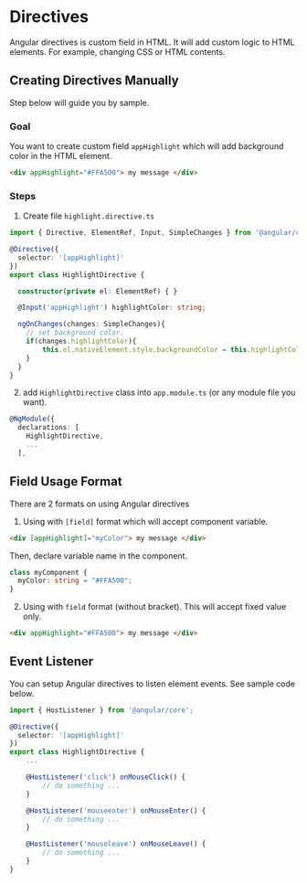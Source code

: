 # Directives

Angular directives is custom field in HTML. It will add custom logic to HTML elements. For example, changing CSS or HTML contents.

## Creating Directives Manually

Step below will guide you by sample.

### Goal
You want to create custom field `appHighlight` which will add background color in the HTML element.
```html
<div appHighlight="#FFA500"> my message </div>
```

### Steps

1. Create file `highlight.directive.ts`

```ts
import { Directive, ElementRef, Input, SimpleChanges } from '@angular/core';

@Directive({
  selector: '[appHighlight]'
})
export class HighlightDirective {

  constructor(private el: ElementRef) { }

  @Input('appHighlight') highlightColor: string;

  ngOnChanges(changes: SimpleChanges){
    // set background color.
    if(changes.highlightColor){
        this.el.nativeElement.style.backgroundColor = this.highlightColor;
    }
  }
}
```

2. add `HighlightDirective` class into `app.module.ts` (or any module file you want).

```ts
@NgModule({
  declarations: [
    HighlightDirective,
    ...
  ],
```

## Field Usage Format
There are 2 formats on using Angular directives

1. Using with `[field]` format which will accept component variable.
```html
<div [appHighlight]="myColor"> my message </div>
```

Then, declare variable name in the component.
```ts
class myComponent {
  myColor: string = "#FFA500";
}
```

2. Using with `field` format (without bracket). This will accept fixed value only.
```html
<div appHighlight="#FFA500"> my message </div>
```



## Event Listener

You can setup Angular directives to listen element events. See sample code below.

```ts
import { HostListener } from '@angular/core';

@Directive({
  selector: '[appHighlight]'
})
export class HighlightDirective {
    ...

    @HostListener('click') onMouseClick() {
        // do something ...
    }

    @HostListener('mouseenter') onMouseEnter() { 
        // do something ...
    }

    @HostListener('mouseleave') onMouseLeave() {
        // do something ...
    }
}
```

